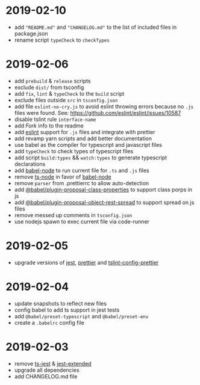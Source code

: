 # 2019-02-10

- add `"README.md"` and `"CHANGELOG.md"` to the list of included files in
  package.json
- rename script `typeCheck` to `checkTypes`

# 2019-02-06

- add `prebuild` & `release` scripts
- exclude `dist/` from tsconfig
- add `fix`, `lint` & `typeCheck` to the `build` script
- exclude files outside `src` in `tsconfig.json`
- add file `eslint-no-cry.js` to avoid eslint throwing errors because no `.js`
  files were found. See: https://github.com/eslint/eslint/issues/10587
- disable tslint rule `interface-name`
- add _Fork_ info to the readme
- add [eslint] support for `.js` files and integrate with prettier
- add revamp yarn scripts and add better documentation
- use babel as the compiler for typescript and javascript files
- add `typeCheck` to check types of typescript files
- add script `build:types` && `watch:types` to generate typescript declarations
- add [babel-node] to run current file for `.ts` and `.js` files
- remove [ts-node] in favor of [babel-node]
- remove `parser` from .prettierrc to allow auto-detection
- add [@babel/plugin-proposal-class-properties] to support class porps in js
- add [@babel/plugin-proposal-object-rest-spread] to support spread on js files
- remove messed up comments in `tsconfig.json`
- use nodejs spawn to exec current file via code-runner

[eslint]: https://eslint.org/

# 2019-02-05

- upgrade versions of [jest], [prettier] and [tslint-config-prettier]

# 2019-02-04

- update snapshots to reflect new files
- config babel to add ts support in jest tests
- add `@babel/preset-typescript` and `@babel/preset-env`
- create a `.babelrc` config file

# 2019-02-03

- remove [ts-jest] & [jest-extended]
- upgrade all dependencies
- add CHANGELOG.md file

[ts-jest]: https://github.com/kulshekhar/ts-jest
[jest-extended]: https://github.com/jest-community/jest-extended
[jest]: https://jestjs.io/
[prettier]: https://prettier.io/
[tslint-config-prettier]: https://github.com/prettier/tslint-config-prettier
[ts-node]: https://github.com/TypeStrong/ts-node
[babel-node]: https://babeljs.io/docs/en/babel-node
[@babel/plugin-proposal-class-properties]: https://babeljs.io/docs/en/next/babel-plugin-proposal-class-properties.html
[@babel/plugin-proposal-object-rest-spread]: https://babeljs.io/docs/en/babel-plugin-proposal-object-rest-spread
